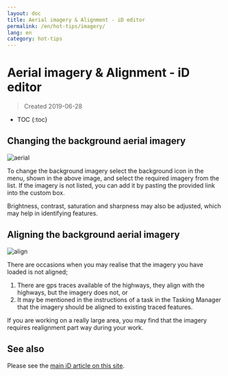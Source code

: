 ```yaml
---
layout: doc
title: Aerial imagery & Alignment - iD editor
permalink: /en/hot-tips/imagery/
lang: en
category: hot-tips
---
```


Aerial imagery & Alignment - iD editor
============

> Created 2019-06-28  

- TOC
{:toc}

Changing the background aerial imagery
--------------

![aerial][]

To change the background imagery select the background icon in the menu, shown in the above image, and select the required imagery from the list. If the imagery is not listed, you can add it by pasting the provided link into the custom box.  

Brightness, contrast, saturation and sharpness may also be adjusted, which may help in identifying features.  

Aligning the background aerial imagery
--------------------------------------

![align][]

There are occasions when you may realise that the imagery you have loaded is not aligned;

1.  There are gps traces available of the highways, they align with the highways, but the imagery does not, or  
2.  It may be mentioned in the instructions of a task in the Tasking Manager that the imagery should be aligned to existing traced features.  


If you are working on a really large area, you may find that the imagery requires realignment part way during your work.  

See also
--------

Please see the [main iD article on this site](/en/beginner/id-editor/#configuring-the-background-layer).  

[aerial]: /images/hot-tips/aerial.gif "iD editor - changing the background imagery"
[align]:/images/hot-tips/align.gif "iD editor - aligning the imagery"
[keymon]:/images/hot-tips/keymon.png
[OSM-TM-video]: /images/hot-tips/OSM-TM-video.png "Humanitarian OpenStreetMap Team - Tasking Manager Tutorial Videos"

